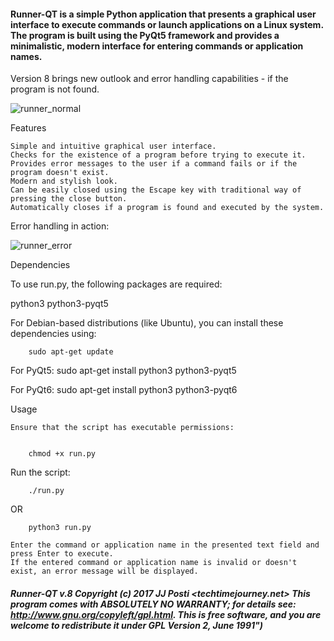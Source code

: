 
#### Runner-QT is a simple Python application that presents a graphical user interface to execute commands or launch applications on a Linux system. The program is built using the PyQt5 framework and provides a minimalistic, modern interface for entering commands or application names.

Version 8 brings new outlook and error handling capabilities - if the program is not found.

![runner_normal](https://github.com/postman721/Runner-QT/assets/29865797/430f3e8f-61aa-4ce2-85c2-7d3f087a08a2)

Features

    Simple and intuitive graphical user interface.
    Checks for the existence of a program before trying to execute it.
    Provides error messages to the user if a command fails or if the program doesn't exist.
    Modern and stylish look.
    Can be easily closed using the Escape key with traditional way of pressing the close button.
    Automatically closes if a program is found and executed by the system.

Error handling in action:

![runner_error](https://github.com/postman721/Runner-QT/assets/29865797/410efdf0-5c73-4051-b677-6b8906006311)

Dependencies

To use run.py, the following packages are required:

python3
python3-pyqt5

For Debian-based distributions (like Ubuntu), you can install these dependencies using:


		sudo apt-get update

For PyQt5: 
		sudo apt-get install python3 python3-pyqt5
  
For PyQt6:
		sudo apt-get install python3 python3-pyqt6


Usage

    Ensure that the script has executable permissions:


		chmod +x run.py

Run the script:

		./run.py
OR

		python3 run.py

    Enter the command or application name in the presented text field and press Enter to execute.
    If the entered command or application name is invalid or doesn't exist, an error message will be displayed.

##### Runner-QT v.8 Copyright (c) 2017 JJ Posti <techtimejourney.net> This program comes with ABSOLUTELY NO WARRANTY;  for details see: http://www.gnu.org/copyleft/gpl.html.  This is free software, and you are welcome to redistribute it under  GPL Version 2, June 1991")
